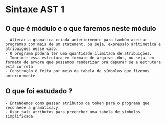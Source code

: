 # Sintaxe AST 1 

## O que é módulo e o que faremos neste módulo
    - Alterar a gramática criada anteriormente para também aceitar programas com mais de um statement, ou seja, expressão aritimetica e atribuições nesse caso.
    - O programa poderá ter uma quantidade ilimitada de atribuições.
    - Imprimir essa estrutura em formato de arquivo .dot, ou seja, em formato de árvore que possamos renderizar pra depurar se a estrutura está correta
    - Construção é feita por meio da tabela de símbolos que fizemos anteriormente

## O que foi estudado ?
    - EnteNdemos como passar atributos de token para o programa que reconhece a gramática.y
    - Usar tais atributos para preencher uma tabela de símbolos simplificada